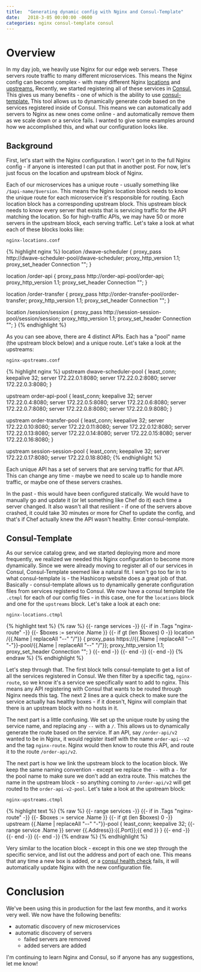 ```yaml
---
title:  "Generating dynamic config with Nginx and Consul-Template"
date:   2018-3-05 00:00:00 -0600
categories: nginx consul-template consul
---
```

# Overview
In my day job, we heavily use Nginx for our edge web servers. These servers route traffic to many different microservices. This means the Nginx config can become complex - with many different Nginx [locations](http://nginx.org/en/docs/http/ngx_http_core_module.html#location) and [upstreams.](http://nginx.org/en/docs/http/ngx_http_upstream_module.html#upstream) Recently, we started registering all of these services in [Consul.](https://www.consul.io) This gives us many benefits - one of which is the ability to use [consul-template.](https://github.com/hashicorp/consul-template) This tool allows us to dynamically generate code based on the services registered inside of Consul. This means we can automatically add servers to Nginx as new ones come online - and automatically remove them as we scale down or a service fails. I wanted to give some examples around how we accomplished this, and what our configuration looks like.

## Background
First, let's start with the Nginx configuration. I won't get in to the full Nginx config - if anyone is interested I can put that in another post. For now, let's just focus on the location and upstream block of Nginx.

Each of our microservices has a unique route - usually something like `/$api-name/$version`. This means the Nginx location block needs to know the unique route for each microservice it's responsible for routing. Each location block has a corresponding upstream block. This upstream block needs to know every server that exists that is servicing traffic for the API matching the location. So for high-traffic APIs, we may have 50 or more servers in the upstream block, each serving traffic. Let's take a look at what each of these blocks looks like:

`nginx-locations.conf`

{% highlight nginx %}
location /dwave-scheduler {
    proxy_pass http://dwave-scheduler-pool/dwave-scheduler;
    proxy_http_version 1.1;
    proxy_set_header Connection "";
}

location /order-api {
    proxy_pass http://order-api-pool/order-api;
    proxy_http_version 1.1;
    proxy_set_header Connection "";
}

location /order-transfer {
    proxy_pass http://order-transfer-pool/order-transfer;
    proxy_http_version 1.1;
    proxy_set_header Connection "";
}

location /session/session {
    proxy_pass http://session-session-pool/session/session;
    proxy_http_version 1.1;
    proxy_set_header Connection "";
}
{% endhighlight %}


As you can see above, there are 4 distinct APIs. Each has a "pool" name (the upstream block below) and a unique route. Let's take a look at the upstreams:

`nginx-upstreams.conf`

{% highlight nginx %}
upstream dwave-scheduler-pool {
  least_conn;
  keepalive 32;
  server 172.22.0.1:8080;
  server 172.22.0.2:8080;
  server 172.22.0.3:8080;
}

upstream order-api-pool {
  least_conn;
  keepalive 32;
  server 172.22.0.4:8080;
  server 172.22.0.5:8080;
  server 172.22.0.6:8080;
  server 172.22.0.7:8080;
  server 172.22.0.8:8080;
  server 172.22.0.9:8080;
}

upstream order-transfer-pool {
  least_conn;
  keepalive 32;
  server 172.22.0.10:8080;
  server 172.22.0.11:8080;
  server 172.22.0.12:8080;
  server 172.22.0.13:8080;
  server 172.22.0.14:8080;
  server 172.22.0.15:8080;
  server 172.22.0.16:8080;
}

upstream session-session-pool {
  least_conn;
  keepalive 32;
  server 172.22.0.17:8080;
  server 172.22.0.18:8080;
{% endhighlight %}

Each unique API has a set of servers that are serving traffic for that API. This can change any time - maybe we need to scale up to handle more traffic, or maybe one of these servers crashes.

In the past - this would have been configured statically. We would have to manually go and update it (or let something like Chef do it) each time a server changed. It also wasn't all that resilient - if one of the servers above crashed, it could take 30 minutes or more for Chef to update the config, and that's if Chef actually knew the API wasn't healthy. Enter consul-template.

## Consul-Template
As our service catalog grew, and we started deploying more and more frequently, we realized we needed this Nginx configuration to become more dynamically. Since we were already moving to register all of our services in Consul, Consul-Template seemed like a natural fit. I won't go too far in to what consul-template is - the Hashicorp website does a great job of that. Basically - consul-template allows us to dynamically generate configuration files from services registered to Consul. We now have a consul template file `.ctmpl` for each of our config files - in this case, one for the `locations` block and one for the `upstreams` block. Let's take a look at each one:

`nginx-locations.ctmpl`

{% highlight text %}
{% raw %}
  {{- range services -}}
    {{- if in .Tags "nginx-route" -}}
      {{- $boxes := service .Name }}
        {{- if gt (len $boxes) 0 -}}
  location /{{.Name | replaceAll "--" "/"}} {
      proxy_pass https://{{.Name | replaceAll "--" "-"}}-pool/{{.Name | replaceAll "--" "/"}};
      proxy_http_version 1.1;
      proxy_set_header Connection "";
  }
        {{- end -}}
    {{- end -}}
  {{- end -}}
  {% endraw %}
{% endhighlight %}

Let's step through that. The first block tells consul-template to get a list of all the services registered in Consul. We then filter by a specific tag, `nginx-route`, so we know it's a service we specifically want to add to nginx. This means any API registering with Consul that wants to be routed through Nginx needs this tag. The next 2 lines are a quick check to make sure the service actually has healthy boxes - if it doesn't, Nginx will complain that there is an upstream block with no hosts in it.

The next part is a little confusing. We set up the unique route by using the service name, and replacing any `--` with a `/`. This allows us to dynamically generate the route based on the service. If an API, say `/order-api/v2` wanted to be in Nginx, it would register itself with the name `order-api--v2` and the tag `nginx-route`. Nginx would then know to route this API, and route it to the route `/order-api/v2`.

The next part is how we link the upstream block to the location block. We keep the same naming convention - except we replace the `--` with a `-` for the pool name to make sure we don't add an extra route. This matches the name in the upstream block - so anything coming to `/order-api/v2` will get routed to the `order-api-v2-pool`. Let's take a look at the upstream block:

`nginx-upstreams.ctmpl`

{% highlight text %}
{% raw %}
  {{- range services -}}
    {{- if in .Tags "nginx-route" -}}
      {{- $boxes := service .Name }}
        {{- if gt (len $boxes) 0 -}}
  upstream {{.Name | replaceAll "--" "-"}}-pool {
    least_conn;
    keepalive 32;
    {{- range service .Name }}
    server {{.Address}}:{{.Port}};{{ end }}
  }
        {{- end -}}
    {{- end -}}
  {{- end -}}
  {% endraw %}
{% endhighlight %}

Very similar to the location block - except in this one we step through the specific service, and list out the address and port of each one. This means that any time a new box is added, or a [consul health check](https://www.consul.io/intro/getting-started/checks.html) fails, it will automatically update Nginx with the new configuration file.

# Conclusion
We've been using this in production for the last few months, and it works very well. We now have the following benefits:
* automatic discovery of new microservices
* automatic discovery of servers
  * failed servers are removed
  * added servers are added

I'm continuing to learn Nginx and Consul, so if anyone has any suggestions, let me know!

